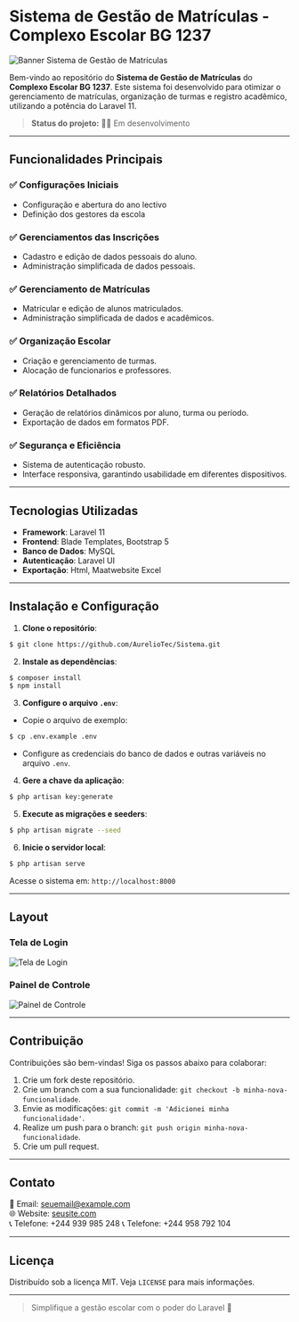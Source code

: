 # Sistema de Gestão de Matrículas - Complexo Escolar BG 1237

<img src="https://drive.google.com/file/d/1KkqMsGeDgezzT10ZJ0AlmnwR_Y0MzgzA/view?usp=drive_link" alt="Banner Sistema de Gestão de Matrículas">

Bem-vindo ao repositório do **Sistema de Gestão de Matrículas** do **Complexo Escolar BG 1237**. Este sistema foi desenvolvido para otimizar o gerenciamento de matrículas, organização de turmas e registro acadêmico, utilizando a potência do Laravel 11.

> **Status do projeto:** 🚀🔧 Em desenvolvimento

---

## Funcionalidades Principais

### ✅ Configurações Iniciais

-   Configuração e abertura do ano lectivo
-   Definição dos gestores da escola

### ✅ Gerenciamentos das Inscrições

-   Cadastro e edição de dados pessoais do aluno.
-   Administração simplificada de dados pessoais.

### ✅ Gerenciamento de Matrículas

-   Matricular e edição de alunos matriculados.
-   Administração simplificada de dados e acadêmicos.

### ✅ Organização Escolar

-   Criação e gerenciamento de turmas.
-   Alocação de funcionarios e professores.

### ✅ Relatórios Detalhados

-   Geração de relatórios dinâmicos por aluno, turma ou período.
-   Exportação de dados em formatos PDF.

### ✅ Segurança e Eficiência

-   Sistema de autenticação robusto.
-   Interface responsiva, garantindo usabilidade em diferentes dispositivos.

---

## Tecnologias Utilizadas

-   **Framework**: Laravel 11
-   **Frontend**: Blade Templates, Bootstrap 5
-   **Banco de Dados**: MySQL
-   **Autenticação**: Laravel UI
-   **Exportação**: Html, Maatwebsite Excel

---

## Instalação e Configuração

1. **Clone o repositório**:

```bash
$ git clone https://github.com/AurelioTec/Sistema.git
```

2. **Instale as dependências**:

```bash
$ composer install
$ npm install
```

3. **Configure o arquivo `.env`**:

-   Copie o arquivo de exemplo:

```bash
$ cp .env.example .env
```

-   Configure as credenciais do banco de dados e outras variáveis no arquivo `.env`.

4. **Gere a chave da aplicação**:

```bash
$ php artisan key:generate
```

5. **Execute as migrações e seeders**:

```bash
$ php artisan migrate --seed
```

6. **Inicie o servidor local**:

```bash
$ php artisan serve
```

Acesse o sistema em: `http://localhost:8000`

---

## Layout

### Tela de Login

![Tela de Login](https://drive.google.com/file/d/16pnXGUlFR9akvFzcP8GYjTWDVVXoUfKr/view?usp=drive_link)

### Painel de Controle

![Painel de Controle](https://drive.google.com/file/d/10_5ITjL-iZ15N5DpPJ2JpjrRdg8yAB3z/view?usp=drive_link)

---

## Contribuição

Contribuições são bem-vindas! Siga os passos abaixo para colaborar:

1. Crie um fork deste repositório.
2. Crie um branch com a sua funcionalidade: `git checkout -b minha-nova-funcionalidade`.
3. Envie as modificações: `git commit -m 'Adicionei minha funcionalidade'`.
4. Realize um push para o branch: `git push origin minha-nova-funcionalidade`.
5. Crie um pull request.

---

## Contato

📧 Email: [seuemail@example.com](mailto:aureliofabio16@gmail.com)  
🌐 Website: [seusite.com](https://www.linkedin.com/in/afonso-aur%C3%A9lio-269aa6227/)  
📞 Telefone: +244 939 985 248
📞 Telefone: +244 958 792 104

---

## Licença

Distribuído sob a licença MIT. Veja `LICENSE` para mais informações.

---

> Simplifique a gestão escolar com o poder do Laravel 🚀
